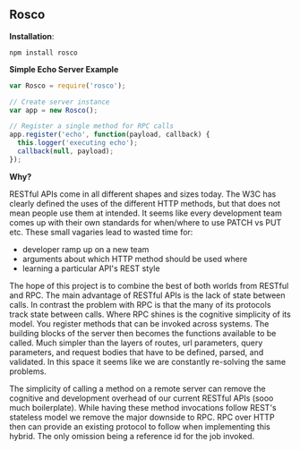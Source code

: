 Rosco
-----

**Installation**:

`npm install rosco`

**Simple Echo Server Example**
```js
var Rosco = require('rosco');

// Create server instance
var app = new Rosco();

// Register a single method for RPC calls
app.register('echo', function(payload, callback) {
  this.logger('executing echo');
  callback(null, payload);
});
```

**Why?**

RESTful APIs come in all different shapes and sizes today. The W3C has clearly
defined the uses of the different HTTP methods, but that does not mean people
use them at intended. It seems like every development team comes up with their own
standards for when/where to use PATCH vs PUT etc. These small vagaries lead to
wasted time for:
* developer ramp up on a new team
* arguments about which HTTP method should be used where
* learning a particular API's REST style

The hope of this project is to combine the best of both worlds from RESTful and
RPC. The main advantage of RESTful APIs is the lack of state between calls.
In contrast the problem with RPC is that the many of its protocols track state
between calls. Where RPC shines is the cognitive simplicity of its
model. You register methods that can be invoked across systems. The building
blocks of the server then becomes the functions available to be called. Much
simpler than the layers of routes, url parameters, query parameters, and request
bodies that have to be defined, parsed, and validated. In this space it seems
like we are constantly re-solving the same problems.  

The simplicity of calling a method on a remote server can remove the cognitive
and development overhead of our current RESTful APIs (sooo much boilerplate).
While having these method invocations follow REST's stateless model we remove
the major downside to RPC. RPC over HTTP then can provide an existing protocol
to follow when implementing this hybrid. The only omission being a reference id
for the job invoked.
